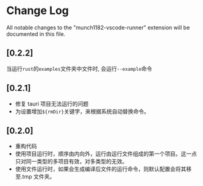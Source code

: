 # Change Log

All notable changes to the "munch1182-vscode-runner" extension will be documented in this file.

## [0.2.2]

当运行`rust`的`examples`文件夹中文件时, 会运行`--example`命令

## [0.2.1]

- 修复 tauri 项目无法运行的问题
- 为设置增加`${rmDir}`关键字，来根据系统自动替换命令。

## [0.2.0]

- 重构代码
- 使用项目运行时，顺序由内向外，运行由运行文件组成的第一个项目。这一点只对同一类型的多项目有效，对多类型的无效。
- 使用文件运行时，如果会生成编译后文件的运行命令，则默认配置会将其移至.tmp 文件夹。
